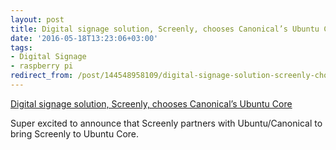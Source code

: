 ```yaml
---
layout: post
title: Digital signage solution, Screenly, chooses Canonical’s Ubuntu Core
date: '2016-05-18T13:23:06+03:00'
tags:
- Digital Signage
- raspberry pi
redirect_from: /post/144548958109/digital-signage-solution-screenly-chooses
---
```


[Digital signage solution, Screenly, chooses Canonical’s Ubuntu Core](https://insights.ubuntu.com/2016/05/18/digital-signage-solution-screenly-chooses-canonicals-ubuntu-core/)

Super excited to announce that Screenly partners with Ubuntu/Canonical to bring Screenly to Ubuntu Core.
